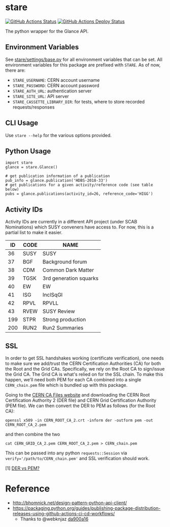 # stare

[![GitHub Actions Status](https://github.com/kratsg/stare/workflows/CI/badge.svg)](https://github.com/kratsg/stare/actions?workflow=CI) [![GitHub Actions Deploy Status](https://github.com/kratsg/stare/workflows/Publish%20Python%20%F0%9F%90%8D%20distributions%20%F0%9F%93%A6%20to%20PyPI%20and%20TestPyPI/badge.svg)](https://github.com/kratsg/stare/actions?workflow=Publish+Python+%F0%9F%90%8D+distributions+%F0%9F%93%A6+to+PyPI+and+TestPyPI)

The python wrapper for the Glance API.

## Environment Variables

See [stare/settings/base.py](src/stare/settings/base.py) for all environment variables that can be set. All environment variables for this package are prefixed with `STARE`. As of now, there are:

* `STARE_USERNAME`: CERN account username
* `STARE_PASSWORD`: CERN account password
* `STARE_AUTH_URL`: authentication server
* `STARE_SITE_URL`: API server
* `STARE_CASSETTE_LIBRARY_DIR`: for tests, where to store recorded requests/responses

## CLI Usage

Use `stare --help` for the various options provided.

## Python Usage

```
import stare
glance = stare.Glance()

# get publication information of a publication
pub_info = glance.publication('HDBS-2018-33')
# get publications for a given activity/reference code (see table below)
pubs = glance.publications(activity_id=26, reference_code='HIGG')
```

## Activity IDs

Activity IDs are currently in a different API project (under SCAB Nominations) which SUSY conveners have access to. For now, this is a partial list to make it easier.

|ID |CODE|NAME                  |
|---|----|----------------------|
|36 |SUSY|SUSY                  |
|37 |BGF |Background forum      |
|38 |CDM |Common Dark Matter    |
|39 |TGSK|3rd generation squarks|
|40 |EW  |EW                    |
|41 |ISG |InclSqGl              |
|42 |RPVL|RPVLL                 |
|43 |RVEW|SUSY Review           |
|199|STPR|Strong production     |
|200|RUN2|Run2 Summaries        |

## SSL

In order to get SSL handshakes working (certificate verification), one needs to make sure we add/trust the CERN Certification Authorities (CA) for both the Root and the Grid CAs. Specifically, we rely on the Root CA to sign/issue the Grid CA. The Grid CA is what's relied on for the SSL chain. To make this happen, we'll need both PEM for each CA combined into a single `CERN_chain.pem` file which is bundled up with this package.

Going to the [CERN CA Files website](https://cafiles.cern.ch/cafiles/) and downloading the CERN Root Certification Authority 2 (DER file) and CERN Grid Certification Authority (PEM file). We can then convert the DER to PEM as follows (for the Root CA):

```
openssl x509 -in CERN_ROOT_CA_2.crt -inform der -outform pem -out CERN_ROOT_CA_2.pem
```

and then combine the two

```
cat CERN_GRID_CA_2.pem CERN_ROOT_CA_2.pem > CERN_chain.pem
```

This can be passed into any python `requests::Session` via `verify='/path/to/CERN_chain.pem'` and SSL verification should work.

[1] [DER vs PEM?](https://support.ssl.com/Knowledgebase/Article/View/19/0/der-vs-crt-vs-cer-vs-pem-certificates-and-how-to-convert-them)


# Reference
* http://bhomnick.net/design-pattern-python-api-client/
* https://packaging.python.org/guides/publishing-package-distribution-releases-using-github-actions-ci-cd-workflows/
  * Thanks to @webknjaz [da900a16](https://github.com/kratsg/stare/commit/da900a1669af8b72fe8fbbf1c83d8d95e412af8e)
